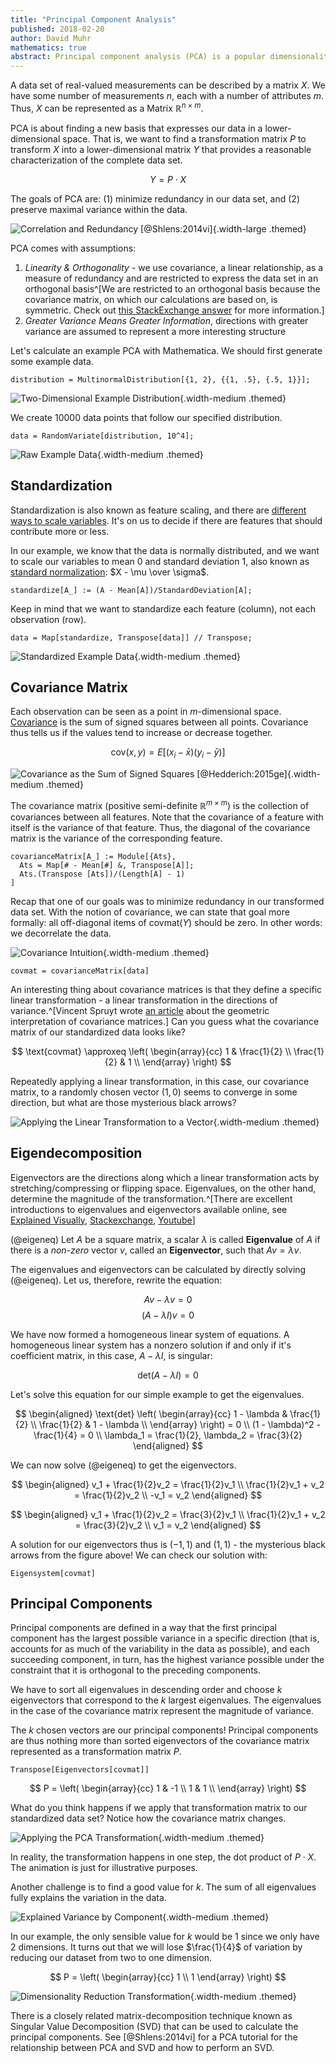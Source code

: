 ```yaml
---
title: "Principal Component Analysis"
published: 2018-02-20
author: David Muhr
mathematics: true
abstract: Principal component analysis (PCA) is a popular dimensionality reduction procedure that uses a linear transformation to express data in a more suitable basis that preserves most variation in the data.
---
```


A data set of real-valued measurements can be described by a matrix $X$. We have some number of measurements $n$, each with a number of attributes $m$. Thus, $X$ can be represented as a Matrix $\mathbb{R}^{n \times m}$.

PCA is about finding a new basis that expresses our data in a lower-dimensional space. That is, we want to find a transformation matrix $P$ to transform $X$ into a lower-dimensional matrix $Y$ that provides a reasonable characterization of the complete data set.

$$Y = P \cdot X$$

The goals of PCA are: (1) minimize redundancy in our data set, and (2) preserve maximal variance within the data.

![Correlation and Redundancy [@Shlens:2014vi]](redundancy.png){.width-large .themed}

PCA comes with assumptions:

1. *Linearity & Orthogonality* - we use covariance, a linear relationship, as a measure of redundancy and are restricted to express the data set in an orthogonal basis^[We are restricted to an orthogonal basis because the covariance matrix, on which our calculations are based on, is symmetric. Check out [this StackExchange answer](https://stats.stackexchange.com/a/130884) for more information.]
2. *Greater Variance Means Greater Information*, directions with greater variance are assumed to represent a more interesting structure 

Let's calculate an example PCA with Mathematica. We should first generate some example data.

```{.mathematica .width-full}
distribution = MultinormalDistribution[{1, 2}, {{1, .5}, {.5, 1}}];
```

![Two-Dimensional Example Distribution](distribution.png){.width-medium .themed}

We create $10000$ data points that follow our specified distribution.

```{.mathematica .width-full}
data = RandomVariate[distribution, 10^4];
```

![Raw Example Data](data.png){.width-medium .themed}

## Standardization

Standardization is also known as feature scaling, and there are [different ways to scale variables](https://en.wikipedia.org/wiki/Feature_scaling). It's on us to decide if there are features that should contribute more or less.

In our example, we know that the data is normally distributed, and we want to scale our variables to mean $0$ and standard deviation $1$, also known as [standard normalization](https://en.wikipedia.org/wiki/Normalization_(statistics)): $X - \mu \over \sigma$.

```{.mathematica .width-full}
standardize[A_] := (A - Mean[A])/StandardDeviation[A];
```

Keep in mind that we want to standardize each feature (column), not each observation (row).

```{.mathematica .width-full}
data = Map[standardize, Transpose[data]] // Transpose;
```

![Standardized Example Data](data-standardized.png){.width-medium .themed}

## Covariance Matrix

Each observation can be seen as a point in $m$-dimensional space. [Covariance](http://mathworld.wolfram.com/Covariance.html) is the sum of signed squares between all points. Covariance thus tells us if the values tend to increase or decrease together.

$$\text{cov}(x,y) = E[(x_i - \bar x)(y_i - \bar y)]$$

![Covariance as the Sum of Signed Squares [@Hedderich:2015ge]](covariance.png){.width-medium .themed}

The covariance matrix (positive semi-definite $\mathbb R^{m \times m}$) is the collection of covariances between all features. Note that the covariance of a feature with itself is the variance of that feature. Thus, the diagonal of the covariance matrix is the variance of the corresponding feature.

```{.mathematica .width-full}
covarianceMatrix[A_] := Module[{Ats},
  Ats = Map[# - Mean[#] &, Transpose[A]];
  Ats.(Transpose [Ats])/(Length[A] - 1)
]
```

Recap that one of our goals was to minimize redundancy in our transformed data set. With the notion of covariance, we can state that goal more formally: all off-diagonal items of $\text{covmat}(Y)$ should be zero. In other words: we decorrelate the data.

![Covariance Intuition](covariance.gif){.width-medium .themed}

```{.mathematica .width-full}
covmat = covarianceMatrix[data]
```

An interesting thing about covariance matrices is that they define a specific linear transformation - a linear transformation in the directions of variance.^[Vincent Spruyt wrote [an article](http://www.visiondummy.com/2014/04/geometric-interpretation-covariance-matrix/) about the geometric interpretation of covariance matrices.] Can you guess what the covariance matrix of our standardized data looks like?

$$
\text{covmat} \approxeq
\left(
\begin{array}{cc}
 1 & \frac{1}{2}  \\
 \frac{1}{2}  & 1 \\
\end{array}
\right)
$$

Repeatedly applying a linear transformation, in this case, our covariance matrix, to a randomly chosen vector $(1,0)$ seems to converge in some direction, but what are those mysterious black arrows?

![Applying the Linear Transformation to a Vector](covariance-transform.gif){.width-medium .themed}

## Eigendecomposition

Eigenvectors are the directions along which a linear transformation acts by stretching/compressing or flipping space. Eigenvalues, on the other hand, determine the magnitude of the transformation.^[There are excellent introductions to eigenvalues and eigenvectors available online, see [Explained Visually](http://setosa.io/ev/eigenvectors-and-eigenvalues/), [Stackexchange](https://math.stackexchange.com/questions/23312/what-is-the-importance-of-eigenvalues-eigenvectors/23325), [Youtube](https://www.youtube.com/watch?v=PFDu9oVAE-g)]

(@eigeneq) Let $A$ be a square matrix, a scalar $\lambda$ is called **Eigenvalue** of $A$ if there is a *non-zero* vector $v$, called an **Eigenvector**, such that $Av = \lambda v$.

The eigenvalues and eigenvectors can be calculated by directly solving (@eigeneq). Let us, therefore, rewrite the equation:

$$Av - \lambda v = 0$$
$$(A - \lambda I) v = 0$$

We have now formed a homogeneous linear system of equations. A homogeneous linear system has a nonzero solution if and only if it's coefficient matrix, in this case, $A - \lambda I$, is singular:

$$\text{det}(A - λ I) = 0$$

Let's solve this equation for our simple example to get the eigenvalues.

$$
\begin{aligned}
\text{det}
\left(
\begin{array}{cc}
 1 - \lambda & \frac{1}{2} \\
 \frac{1}{2} & 1 - \lambda \\
\end{array}
\right) = 0 \\
(1 - \lambda)^2 - \frac{1}{4} = 0 \\
\lambda_1 = \frac{1}{2}, \lambda_2 = \frac{3}{2}
\end{aligned}
$$

We can now solve (@eigeneq) to get the eigenvectors.

$$
\begin{aligned}
v_1 + \frac{1}{2}v_2 = \frac{1}{2}v_1 \\
\frac{1}{2}v_1 + v_2 = \frac{1}{2}v_2 \\
-v_1 = v_2
\end{aligned}
$$

$$
\begin{aligned}
v_1 + \frac{1}{2}v_2 = \frac{3}{2}v_1 \\
\frac{1}{2}v_1 + v_2 = \frac{3}{2}v_2 \\
v_1 = v_2
\end{aligned}
$$

A solution for our eigenvectors thus is $(-1, 1)$ and $(1, 1)$ - the mysterious black arrows from the figure above! We can check our solution with:

```{.mathematica .width-full}
Eigensystem[covmat]
```

## Principal Components

Principal components are defined in a way that the first principal component has the largest possible variance in a specific direction (that is, accounts for as much of the variability in the data as possible), and each succeeding component, in turn, has the highest variance possible under the constraint that it is orthogonal to the preceding components.

We have to sort all eigenvalues in descending order and choose $k$ eigenvectors that correspond to the $k$ largest eigenvalues. The eigenvalues in the case of the covariance matrix represent the magnitude of variance.

The $k$ chosen vectors are our principal components! Principal components are thus nothing more than sorted eigenvectors of the covariance matrix represented as a transformation matrix $P$.

```{.mathematica .width-full}
Transpose[Eigenvectors[covmat]]
```

$$
P =
\left(
\begin{array}{cc}
 1 & -1 \\
 1 & 1 \\
\end{array}
\right)
$$

What do you think happens if we apply that transformation matrix to our standardized data set? Notice how the covariance matrix changes.

![Applying the PCA Transformation](pca-projection.gif){.width-medium .themed}

In reality, the transformation happens in one step, the dot product of $P \cdot X$. The animation is just for illustrative purposes.

Another challenge is to find a good value for $k$. The sum of all eigenvalues fully explains the variation in the data.

![Explained Variance by Component](explained-variance.png){.width-medium .themed}

In our example, the only sensible value for $k$ would be $1$ since we only have $2$ dimensions. It turns out that we will lose $\frac{1}{4}$ of variation by reducing our dataset from two to one dimension.

$$
P =
\left(
\begin{array}{cc}
 1 \\
 1
\end{array}
\right)
$$

![Dimensionality Reduction Transformation](dimensionality-reduction.gif){.width-medium .themed}

There is a closely related matrix-decomposition technique known as Singular Value Decomposition (SVD) that can be used to calculate the principal components. See [@Shlens:2014vi] for a PCA tutorial for the relationship between PCA and SVD and how to perform an SVD.
